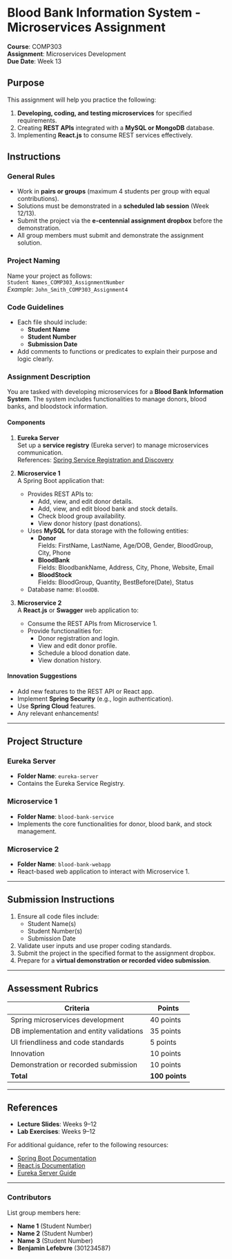 # Blood Bank Information System - Microservices Assignment

**Course**: COMP303  
**Assignment**: Microservices Development  
**Due Date**: Week 13  

## Purpose

This assignment will help you practice the following:

1. **Developing, coding, and testing microservices** for specified requirements.
2. Creating **REST APIs** integrated with a **MySQL or MongoDB** database.
3. Implementing **React.js** to consume REST services effectively.

## Instructions

### General Rules
- Work in **pairs or groups** (maximum 4 students per group with equal contributions).
- Solutions must be demonstrated in a **scheduled lab session** (Week 12/13).
- Submit the project via the **e-centennial assignment dropbox** before the demonstration.
- All group members must submit and demonstrate the assignment solution.

### Project Naming
Name your project as follows:  
`Student Names_COMP303_AssignmentNumber`  
*Example*: `John_Smith_COMP303_Assignment4`

### Code Guidelines
- Each file should include:
  - **Student Name**
  - **Student Number**
  - **Submission Date**
- Add comments to functions or predicates to explain their purpose and logic clearly.

### Assignment Description
You are tasked with developing microservices for a **Blood Bank Information System**. The system includes functionalities to manage donors, blood banks, and bloodstock information.

#### Components

1. **Eureka Server**  
   Set up a **service registry** (Eureka server) to manage microservices communication.  
   References: [Spring Service Registration and Discovery](https://spring.io/guides/gs/service-registration-and-discovery)

2. **Microservice 1**  
   A Spring Boot application that:
   - Provides REST APIs to:
     - Add, view, and edit donor details.
     - Add, view, and edit blood bank and stock details.
     - Check blood group availability.
     - View donor history (past donations).
   - Uses **MySQL** for data storage with the following entities:
     - **Donor**  
       Fields: FirstName, LastName, Age/DOB, Gender, BloodGroup, City, Phone  
     - **BloodBank**  
       Fields: BloodbankName, Address, City, Phone, Website, Email  
     - **BloodStock**  
       Fields: BloodGroup, Quantity, BestBefore(Date), Status  
   - Database name: `BloodDB`.

3. **Microservice 2**  
   A **React.js** or **Swagger** web application to:
   - Consume the REST APIs from Microservice 1.
   - Provide functionalities for:
     - Donor registration and login.
     - View and edit donor profile.
     - Schedule a blood donation date.
     - View donation history.

#### Innovation Suggestions
- Add new features to the REST API or React app.
- Implement **Spring Security** (e.g., login authentication).
- Use **Spring Cloud** features.
- Any relevant enhancements!

---

## Project Structure

### Eureka Server
- **Folder Name**: `eureka-server`
- Contains the Eureka Service Registry.

### Microservice 1
- **Folder Name**: `blood-bank-service`
- Implements the core functionalities for donor, blood bank, and stock management.

### Microservice 2
- **Folder Name**: `blood-bank-webapp`
- React-based web application to interact with Microservice 1.

---

## Submission Instructions
1. Ensure all code files include:
   - Student Name(s)
   - Student Number(s)
   - Submission Date
2. Validate user inputs and use proper coding standards.
3. Submit the project in the specified format to the assignment dropbox.
4. Prepare for a **virtual demonstration or recorded video submission**.

---

## Assessment Rubrics

| **Criteria**                              | **Points** |  
|-------------------------------------------|------------|  
| Spring microservices development          | 40 points  |  
| DB implementation and entity validations  | 35 points  |  
| UI friendliness and code standards        | 5 points   |  
| Innovation                                | 10 points  |  
| Demonstration or recorded submission      | 10 points  |  
| **Total**                                 | **100 points** |

---

## References
- **Lecture Slides**: Weeks 9–12  
- **Lab Exercises**: Weeks 9–12  

For additional guidance, refer to the following resources:
- [Spring Boot Documentation](https://spring.io/projects/spring-boot)
- [React.js Documentation](https://reactjs.org/docs/getting-started.html)
- [Eureka Server Guide](https://spring.io/guides/gs/service-registration-and-discovery)

---

### Contributors
List group members here:
- **Name 1** (Student Number)
- **Name 2** (Student Number)
- **Name 3** (Student Number)
- **Benjamin Lefebvre** (301234587)
